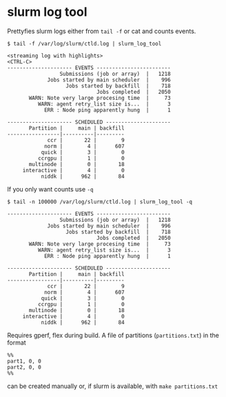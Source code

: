 
# slurm log tool

Prettyfies slurm logs either from `tail -f` or cat and counts
events.

```shell
$ tail -f /var/log/slurm/ctld.log | slurm_log_tool

<streaming log with highlights>
<CTRL-C>
--------------------- EVENTS ------------------------
                 Submissions (job or array)  |   1218
             Jobs started by main scheduler  |    996
                   Jobs started by backfill  |    718
                             Jobs completed  |   2050
       WARN: Note very large procesing time  |     73
          WARN: agent retry_list size is...  |      3
            ERR : Node ping apparently hung  |      1

--------------------- SCHEDULED ---------------------
       Partition |     main | backfill
-----------------|----------|---------
             ccr |       22 |        9
            norm |        4 |      607
           quick |        3 |        0
          ccrgpu |        1 |        0
       multinode |        0 |       18
     interactive |        4 |        0
           niddk |      962 |       84

```

If you only want counts use `-q`

```shell
$ tail -n 100000 /var/log/slurm/ctld.log | slurm_log_tool -q

--------------------- EVENTS ------------------------
                 Submissions (job or array)  |   1218
             Jobs started by main scheduler  |    996
                   Jobs started by backfill  |    718
                             Jobs completed  |   2050
       WARN: Note very large procesing time  |     73
          WARN: agent retry_list size is...  |      3
            ERR : Node ping apparently hung  |      1

--------------------- SCHEDULED ---------------------
       Partition |     main | backfill
-----------------|----------|---------
             ccr |       22 |        9
            norm |        4 |      607
           quick |        3 |        0
          ccrgpu |        1 |        0
       multinode |        0 |       18
     interactive |        4 |        0
           niddk |      962 |       84
```

Requires gperf, flex during build. A file of partitions (`partitions.txt`) in the format

```
%%
part1, 0, 0
part2, 0, 0
%%
```

can be created manually or, if slurm is available, with `make partitions.txt`
